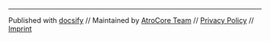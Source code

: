 <hr>

Published with [docsify](https://docsify.js.org/) // Maintained by [AtroCore Team](https://atrocore.com/) // [Privacy Policy](https://atrocore.com/privacy-policy) // [Imprint](https://atrocore.com/imprint)
